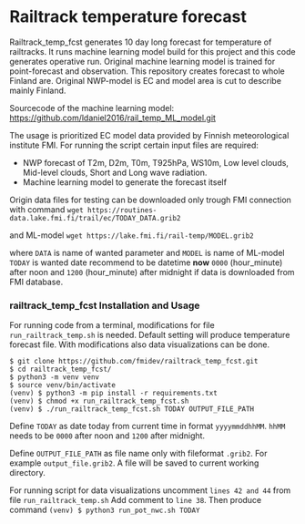 # Railtrack temperature forecast

Railtrack_temp_fcst generates 10 day long forecast for temperature of railtracks. 
It runs machine learning model build for this project and this code generates operative run.
Original machine learning model is trained for point-forecast and observation.
This repository creates forecast to whole Finland are. 
Original NWP-model is EC and model area is cut to describe mainly Finland.

Sourcecode of the machine learning model: https://github.com/ldaniel2016/rail_temp_ML_model.git

The usage is prioritized EC model data provided by Finnish meteorological institute FMI. 
For running the script certain input files are required:
- NWP forecast of T2m, D2m, T0m, T925hPa, WS10m, Low level clouds, Mid-level clouds, Short and Long wave radiation.
- Machine learning model to generate the forecast itself

Origin data files for testing can be downloaded only trough FMI connection with command
```wget https://routines-data.lake.fmi.fi/trail/ec/TODAY_DATA.grib2```

and ML-model 
```wget https://lake.fmi.fi/rail-temp/MODEL.grib2```

where `DATA` is name of wanted parameter and `MODEL` is name of ML-model
`TODAY` is wanted date recommend to be datetime **now** `0000` (hour_minute) after noon 
and `1200` (hour_minute) after midnight if data is downloaded from FMI database.

### railtrack_temp_fcst Installation and Usage 
For running code from a terminal, modifications for file `run_railtrack_temp.sh` is needed. 
Default setting will produce temperature forecast file. 
With modifications also data visualizations can be done. 


```
$ git clone https://github.com/fmidev/railtrack_temp_fcst.git
$ cd railtrack_temp_fcst/
$ python3 -m venv venv
$ source venv/bin/activate
(venv) $ python3 -m pip install -r requirements.txt
(venv) $ chmod +x run_railtrack_temp_fcst.sh
(venv) $ ./run_railtrack_temp_fcst.sh TODAY OUTPUT_FILE_PATH
```
Define `TODAY` as date today from current time in format `yyyymmddhhMM`.
`hhMM` needs to be `0000` after noon and `1200` after midnight.

Define `OUTPUT_FILE_PATH` as file name only with fileformat `.grib2`. For example `output_file.grib2`.
A file will be saved to current working directory.

For running script for data visualizations uncomment `lines 42 and 44` from file `run_railtrack_temp.sh`
Add comment to `line 38`. Then produce command `(venv) $ python3 run_pot_nwc.sh TODAY`
